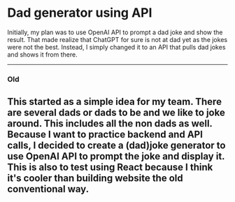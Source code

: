 # Dad generator using API

Initially, my plan was to use OpenAI API to prompt a dad joke and show the result. That made realize that ChatGPT for sure is not at dad yet as the jokes were not the best. Instead, I simply changed it to an API that pulls dad jokes and shows it from there.

--- 
### Old

This started as a simple idea for my team. There are several dads or dads to be and we like to joke around. This includes all the non dads as well. Because I want to practice backend and API calls, I decided to create a (dad)joke generator to use OpenAI API to prompt the joke and display it. This is also to test using React because I think it's cooler than building website the old conventional way.
--- 
